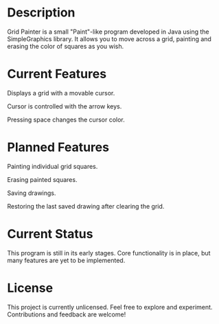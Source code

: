 # Description
Grid Painter is a small "Paint"-like program developed in Java using the SimpleGraphics library. It allows you to move across a grid, painting and erasing the color of squares as you wish.

# Current Features
Displays a grid with a movable cursor.

Cursor is controlled with the arrow keys.

Pressing space changes the cursor color.

# Planned Features
Painting individual grid squares.

Erasing painted squares.

Saving drawings.

Restoring the last saved drawing after clearing the grid.

# Current Status
This program is still in its early stages. Core functionality is in place, but many features are yet to be implemented.

# License
This project is currently unlicensed. Feel free to explore and experiment. Contributions and feedback are welcome!
